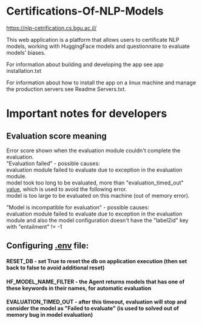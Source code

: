 # Certifications-Of-NLP-Models
https://nlp-cetrification.cs.bgu.ac.il/  

This web application is a platform that allows users to certificate NLP models,
working with HuggingFace models and questionnaire to evaluate models' biases.

For information about building and developing the app see app installation.txt

For information about how to install the app on a linux machine and manage the production servers see Readme Servers.txt.
 
# Important notes for developers
## Evaluation score meaning
Error score shown when the evaluation module couldn't complete the evaluation.  
"Evaluation failed" - possible causes:   
evaluation module failed to evaluate due to exception in the evaluation module.  
model took too long to be evaluated, more than "evaluation_timed_out" [value](.env.env), which is used to avoid the following error.   
model is too large to be evaluated on this machine (out of memory error).

"Model is incompatible for evaluation" - possible causes:  
evaluation module failed to evaluate due to exception in the evaluation module and also the model configuration doesn't have the "label2id" key with "entailment" != -1   



## Configuring [.env](.env.env) file:
#### RESET_DB - set True to reset the db on application execution (then set back to false to avoid additional reset)
#### HF_MODEL_NAME_FILTER - the Agent returns models that has one of these keywords in their names, for automatic evaluation
#### EVALUATION_TIMED_OUT - after this timeout, evaluation will stop and consider the model as "Failed to evaluate" (is used to solved out of memory bug in model evaluation)
